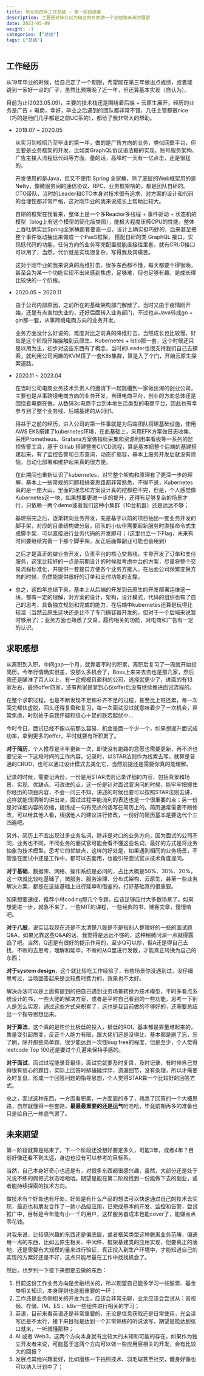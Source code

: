 ```yaml
---
title: 毕业后四年工作总结 - 第一阶段结束
description: 主要是对毕业以为做过的东西做一个总结和未来的展望
date: 2023-05-09
weight: -1
categories: ["总结"]
tags: ["总结"]
---
```


## 工作经历

从19年毕业的时候，给自己定了一个期限，希望能在第三年做出点成绩，或者能跳到一家好一点的厂子，虽然比预期晚了近一年，但还算基本实现（自认为）。

目前为止(2023.05.09)，主要的技术栈还是围绕着后端 + 云原生展开，经历的业务是广告 + 电商，幸好，毕业之后遇到的团队都非常不错，几任主管都很nice（巧的是他们几乎都是之前UC系的），都给了我非常大的帮助。

* 2018.07 ~ 2020.05

  从实习到校招乃至毕业的第一年，做的是广告方向的业务，类似网盟平台，但主要是业务框架的开发，比如类GraphQL协议语法糖的实现、账号服务架构、广告主接入流程低代码等方面，量的话，高峰时一天有一亿点击，还是很猛的。

  开发使用的是Java，但又不使用 Spring 全家桶，除了底层的Web框架用的是Netty，像微服务间的通信协议、RPC、业务框架啥的，都是团队自研的。CTO带队，当时的Leader和CTO本身对技术很有追求，对方案的设计和代码的合理性都非常严格，这对刚毕业的我来说成长上帮助比较大。

  自研的框架在我看来，整体上是一个多Reactor多线程 + 事件驱动 + 状态机的模型（blog上有这个模型的简化版类图），能极大程度压榨CPU的性能，整体上吞吐确实比Spring全家桶那套要高一点，设计上确实挺巧妙的，后来甚至把整个事件驱动抽出来做成一个PaaS框架， 搭配自研的类 GraphQL 接口，实现低代码的功能，任何方向的业务写完配置就能直接往里套，就有CRUD接口可以用了，当然，代价就是实现很复杂，写得我及其痛苦。

  这对于刚毕业的我来说真的高维打击，很多东西都不懂，每天都要干得很晚，甚至会为某一个功能实现不出来感到焦虑，足够难，但也足够有趣，是成长得比较快的一个阶段。

* 2020.05 ~ 2020.11

  由于公司内部原因，之前所在的基础架构部门解散了，当时又由于疫情刚开始，还是有点害怕失业的，还好后面转入业务部门，不过也从Java转成go + gin那一套，从事跨境电商方向的业务开发。

  业务方面没什么好说的，难度对比之前真的降维打击，当然成长也比较慢，好处是这个阶段开始接触到云原生、Kubernetes + Istio那一套，这个时候还只是以用为主，初步对这些东西有了概念，当时的Leader也很支持我们自己去探索，就利用公司闲置的KVM搭了一套K8s集群，算是入了个门，开始云原生探索道路。

* 2020.11 ~ 2023.04

  在当时公司电商业务技术负责人的邀请下一起跳槽到一家做出海的创业公司，主要也是从事跨境电商方向的业务开发，自研电商平台，创业的方向总体还是围绕着电商在做，从数码3c电商平台到本地生活类型的电商平台，因此也有幸参与到了整个业务线、后端基建的从0到1。

  得益于之前的经历，进入公司的第一件事就是为后端团队搭建基础设施，使用AWS EKS搭建了kubernetes环境，在此基础上，采用EFK方案做日志收集、采用Prometheus、Grafana方案做指标采集和资源利用率看板等一系列的监控告警工具，基于 Gitlab 搭建整套CI/CD流程，算是基本把整个后端的基建搭建起来，有了监控告警和日志查询，动态扩缩容，基本上服务开发后就没有烦恼，自动化部署和维护起来真的很方便。

  在此期间也重新认识了kubernetes，对它整个架构和原理有了更深一步的理解，基本上一些常规的问题和排查思路都非常熟悉，不得不说，Kubernetes真的是一座大山，里面的理念和方案设计真的挖都挖不完，但是，个人感觉像Kubernetes这一块，如果想要更进一步的提升，还得有足够复杂的场景才行，只依赖一两个demo或者我们这种小集群（10台机器）还是远远不够；

  基建搭完之后，逐渐转向业务开发，先是基于以前的项目抽出一套业务开发的脚手架，对应的目录结构做分层，团队的小伙伴需要起新服务时直接命令式生成脚手架，可以直接进行业务代码的开发即可；（这里也立一下Flag，未来有时间要继续完善一下那个脚手架，反正后面做副业可能也会用到）

  之后才是真正的做业务开发，负责平台的核心交易线，主导开发了订单和支付服务，这里比较好的一点是前期设计的时候就考虑中台的方案，尽量将整个交易流程标准化，并提供一套接口方便各个业务方接入，在后面公司频繁变换方向的时候，仍然能提供很好的订单和支付功能的支撑。

* 总之，这四年总结下来，基本上从后端的开发到云原生的开发部署运维这一块，都有一定的理解，对方案的设计，架构，设计模式，代码的组织也有了自己的思考，具备独立规划和完成的能力，在后端中kubernetes还算是玩得比较溜（当然云原生这块还是比不了专门搞容器开发的，但对于一个后端来说暂时够用了）；业务方面也熟悉了交易，履约相关的功能，对电商和广告有一定的认识。

## 求职感想

从离职到入职，中间gap一个月，就靠着平时的积累，离职后复习了一周就开始投简历，今年行情确实很差，没那么多机会了，Boss上来来去去也是那几家，然后我还是瞄准了百人以上，有一定规模且盈利的公司，选择就更少了，进面的有13家左右，最终offer四家，还有两家是拿到心仪offer后没有继续推进面试流程的。

在整个求职过程，也是不断发现不足和补齐不足的过程，甚至比上班还累，每一次面完都快虚脱，回头还得复盘和复习，每一次面试没过就意味着少了一次机会，异常焦虑，时刻处于自我怀疑和信心十足的跌宕起伏中...

今时今日，面试已经不像以前那么容易，机会是面一个少一个，如果想提升面试成功率，拿到更多的offer，平时就要有所积累了。

**对于简历**，个人推荐是半年更新一次，即使没有跑路的意愿也需要更新，再不济也要记录一下这段时间的工作内容。记录时，以STAR法则作为线索去写，就算是普通的CRUD，也可以通过设计模式去美化它，当然前提还是需要你真的能理解。

记录的时候，需要记两份，一份是用STAR法则记录详细的内容，包括背景和场景、实现、优缺点、可改进的点，这一份是针对面试官询问的时候，能牢牢把握住你经历的项目内容，不会一问三不知，讲述的时候也要可以按照STAR法则去讲，这样就能很清晰的讲出来，面试过程中能流利的表达也是一个很重要的点；另一份是对详细内容的浓缩，提炼成一句有亮点的话写在简历上的。简历通常需要不断修改，可以给其他人看，根据他人的建议进行修改，一份好的简历基本是要迭代个三四遍吧。

另外，简历上不宜出现过多业务名词，除非是对口的业务方向，因为面试的公司不同，业务也不同，不同业务的面试官可能会看不懂这些名词，最好的方式是将业务抽象为技术模型，思考它的优缺点，这样的好处是，如果遇到相同的业务场景，不管是在面试中还是工作中，都可以去套用，也能引导面试官从技术角度提问。

**对于基础**，数据库、网络、操作系统是必问的，占比大概是50%、30%、20%，这一块就比较吃基础了，微服务、服务治理、分布式架构、云原生，甚至一些业务解决方案，都是在这些基础上进行延申和借鉴的，打好基础真的很重要。

如果想要速成，推荐小林coding那几个专题，应该足够应付大多数场景了。如果想更进一步，就急不来了，一些MIT的课程，一些经典的书，博客文章，慢慢啃吧。

**对于八股**，说实话我现在还是不太清楚八股是不是指别人整理好的一些的面试题Q&A，如果光靠这些Q&A的话，我觉得是远远不够的，这种稍微问深一点就得露馅了吧。当然，Q还是有很好的提示作用的，至少Q可以抄，但A还是得自己去找，不断的去思考，理解和延申，不断的从Q里进行发散，才能真正转换为自己的东西；

**对于system design**，这个就比较吃工作经验了，有些场景你没遇到过，没仔细思考过，当场回答起来是比较费时费力的，效果也不太好。

解决办法可以是上面有提到的把自己遇到业务场景转换为技术模型，平时多看点系统设计的书，一些大佬的解决方案，或者是平时自己看到的一些功能，思考一下别人是怎么实现，通过这些方式来积累了，这也是我目前做的不够好的，还需要总结出一个指导思想出来。

**对于算法**，这个真的是性价比极低的投入，极低的ROI，基本都是靠量堆起来的，靠量变引起质变，反正个人能力有限，跟大佬们还是没得比，基本都是刷了忘，忘了刷，除开那些简单题，很少能达到一次性bug free的程度，但是至少，个人觉得leetcode Top 100还是要过个几遍来保持手感的。

**对于面试**，面试过程能录音最佳，面试完就要及时复盘，及时记录，有时候自己觉得很有信心的题目，实际上回答时却磕磕绊绊，遗漏细节，没有条理，所以才需要及时复盘，形成一个回答问题的指导思想，个人觉得STAR算一个比较好的回答方式。

总之，面试这种东西，一方面看积累，一方面面的多了，熟悉了回答的一个大概思路，自然就懂得一些套路，**最最最重要的还是运气**哈哈哈，毕竟前期再多的准备也只是给自己一些底气罢了。

## 未来期望

第一阶段就算是结束了，下一个阶段还没想好要定多久，可能3年，或者4年？目前好像还看不到太远，身边也没有可以参考的目标系。

当然，自己本身好奇心也还是有，对很多东西都很感兴趣，虽然，大部分还是处于光说不练的假把式状态哈哈哈。期望是能在第二阶段找到一份能做下去的副业，或者能持续探索的技术方向。

做技术有个好处也有坏处，好处是有什么产品的想法可以快速通过自己的技术去实现，最近也和朋友合作了一款小品级应用，已完成基本的开发、监控和告警，尝试推广中，目标是今年能有小一千的用户，这样服务器成本也能cover了，能赚点点零花钱。

对我来说，比较感兴趣的东西还是偏底层，或者框架类型这种脱离业务范畴，偏通用一点的东西，比如云原生相关、中间件、框架基建类的应用实现，但要真正的落地，还是需要有大规模的量来进行验证，真正投入到生产环境中，才能知道自己的实现的方案好还是不好，这点只能尽量在工作中找找机会了。

然后，也罗列一下接下来想要去做的东西：

1. 目前这份工作业务方向是金融相关的，所以期望自己能多学习一些股票、基金类相关知识，本身理财也是挺重要的一环；
2. 工作还是业务侧相关的开发为主，应该会非常无聊，业余应该会尝试从：音视频、存储、IM、ES 、k8s一些组件进行相关的学习；
3. 英语，目前来看英语还是非常重要的，无论是信息获取还是日常使用，光会读写还是不太行，接下来目标是达到一个非常熟练的听说读写，期望是能达到张口就来，一听就懂那种；
4. AI 或者 Web3，这两个方向本身就有比较大的未知和可能的存在，如果作为独立开发者来说，可能基于这两个方向可以做一些应用层相关的开发，会有比较大的回报？
5. 发展点其他兴趣爱好，比如磨练一下拍照技术、羽毛球甚至社交，健身好像也可以纳入计划中了；
